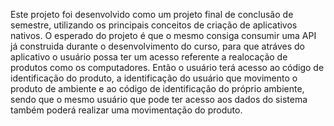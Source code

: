 Este projeto foi desenvolvido como um projeto final de conclusão de semestre, utilizando os principais conceitos de criação de aplicativos nativos. O esperado do projeto é que o mesmo consiga consumir uma API já construida durante o desenvolvimento do curso, para que atráves do aplicativo o usuário possa ter um acesso referente a realocação de produtos como os computadores.
Então o usuário terá acesso ao código de identificação do produto, a identificação do usuário que movimento o produto de ambiente e ao código de identificação do próprio ambiente, sendo que o mesmo usuário que pode ter acesso aos dados do sistema também poderá realizar uma movimentação do produto.